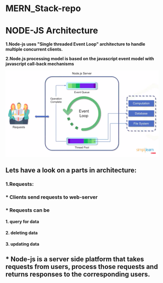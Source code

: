 # MERN_Stack-repo

# NODE-JS Architecture

**1.Node-js uses "Single threaded Event Loop" architecture to handle multiple concurrent clients.**

**2.Node.js processing model is based on the javascript event model with javascript call-back mechanisms**

![Image of Architecture](Images/Node-js.png)

## Lets have a look on a parts in architecture:

### 1.Requests:
### * Clients send requests to web-server
### * Requests can be 
#### 1. query for data
#### 2. deleting data
#### 3. updating data

## * Node-js is a server side platform that takes requests from users, process those requests and returns responses to the corresponding users.